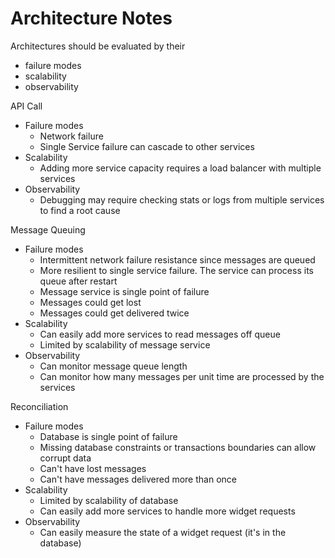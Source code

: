 # Architecture Notes

Architectures should be evaluated by their

- failure modes
- scalability
- observability

API Call

- Failure modes
  - Network failure
  - Single Service failure can cascade to other services
- Scalability
  - Adding more service capacity requires a load balancer with multiple services
- Observability
  - Debugging may require checking stats or logs from multiple services to find a root cause

Message Queuing

- Failure modes
  - Intermittent network failure resistance since messages are queued
  - More resilient to single service failure. The service can process its queue after restart
  - Message service is single point of failure
  - Messages could get lost
  - Messages could get delivered twice
- Scalability
  - Can easily add more services to read messages off queue
  - Limited by scalability of message service
- Observability
  - Can monitor message queue length
  - Can monitor how many messages per unit time are processed by the services

Reconciliation

- Failure modes
  - Database is single point of failure
  - Missing database constraints or transactions boundaries can allow corrupt data
  - Can't have lost messages
  - Can't have messages delivered more than once
- Scalability
  - Limited by scalability of database
  - Can easily add more services to handle more widget requests
- Observability
  - Can easily measure the state of a widget request (it's in the database)